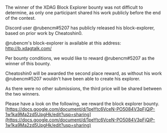 The winner of the XDAG Block Explorer bounty was not difficult to determine, as only one participant shared his work publicly before the end of the contest.

Discord user @rubencm#5207 has publicly released his block-explorer, based on prior work by Cheatoshin0.

@rubencm's block-explorer is available at this address: http://b.xdagtalk.com/

Per bounty conditions, we would like to reward @rubencm#5207 as the winner of this bounty.

Cheatoshin0 will be awarded the second place reward, as without his work @rubencm#5207 wouldn’t have been able to create his explorer.

As there were no other submissions, the third price will be shared between the two winners.

Please have a look on the following, we reward the block explorer bounty.
[https://docs.google.com/document/d/1peYtc6VceN-PO5084V3pFjQjP-1w1ka9Ma2zd5UpgHk/edit?usp=sharing](https://docs.google.com/document/d/1peYtc6VceN-PO5084V3pFjQjP-1w1ka9Ma2zd5UpgHk/edit?usp=sharing)